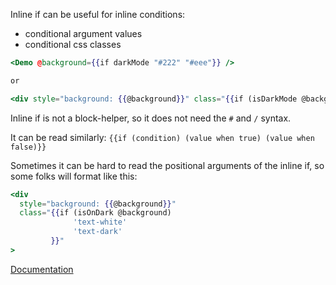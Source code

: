 Inline if can be useful for inline conditions:

- conditional argument values
- conditional css classes

```hbs
<Demo @background={{if darkMode "#222" "#eee"}} />

or

<div style="background: {{@background}}" class="{{if (isDarkMode @background) 'text-white' 'text-dark'}}">
```

Inline if is not a block-helper, so it does not need the `#` and `/` syntax.

It can be read similarly: `{{if (condition) (value when true) (value when false)}}`

Sometimes it can be hard to read the positional arguments of the inline if, so some folks will format like this:

```hbs
<div
  style="background: {{@background}}"
  class="{{if (isOnDark @background)
              'text-white'
              'text-dark'
         }}"
>
```

[Documentation][docs]

[docs]: https://api.emberjs.com/ember/release/classes/Ember.Templates.helpers/methods/if?anchor=if
